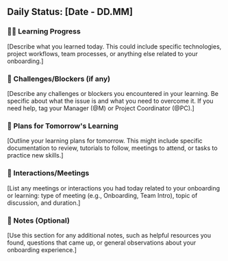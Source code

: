 ## Daily Status: [Date - DD.MM]

### 🧑‍🏭 Learning Progress

[Describe what you learned today. This could include specific technologies, project workflows, team processes, or anything else related to your onboarding.]

### 🚧 Challenges/Blockers (if any)

[Describe any challenges or blockers you encountered in your learning. Be specific about what the issue is and what you need to overcome it. If you need help, tag your Manager (@M) or Project Coordinator (@PC).]

### 📅 Plans for Tomorrow's Learning

[Outline your learning plans for tomorrow. This might include specific documentation to review, tutorials to follow, meetings to attend, or tasks to practice new skills.]

### 🤝 Interactions/Meetings

[List any meetings or interactions you had today related to your onboarding or learning: type of meeting (e.g., Onboarding, Team Intro), topic of discussion, and duration.]

### 📝 Notes (Optional)

[Use this section for any additional notes, such as helpful resources you found, questions that came up, or general observations about your onboarding experience.]
